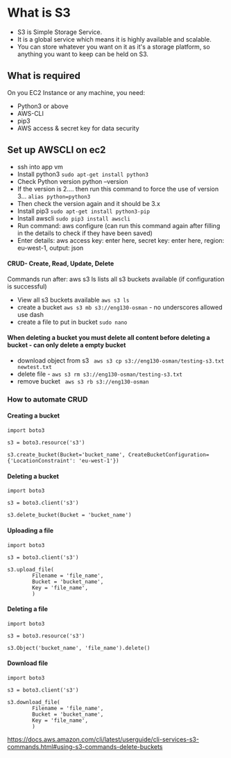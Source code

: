 # What is S3

- S3 is Simple Storage Service.
- It is a global service which means it is highly available and scalable.
- You can store whatever you want on it as it's a storage platform, so anything you want to keep can be held on S3.

## What is required

On you EC2 Instance or any machine, you need:
- Python3 or above
- AWS-CLI
- pip3
- AWS access & secret key for data security

## Set up AWSCLI on ec2

- ssh into app vm
- Install python3 `sudo apt-get install python3`
- Check Python version python –version
- If the version is 2.... then run this command to force the use of version 3... `alias python=python3`
- Then check the version again and it should be 3.x
- Install pip3 `sudo apt-get install python3-pip`
- Install awscli `sudo pip3 install awscli`
- Run command: aws configure (can run this command again after filling in the details to check if they have been saved)
- Enter details: aws access key: enter here, secret key: enter here, region: eu-west-1, output: json


#### CRUD- Create, Read, Update, Delete

Commands run after: aws s3 ls lists all s3 buckets available (if configuration is successful)
- View all s3 buckets available  `aws s3 ls` 
- create a bucket `aws s3 mb s3://eng130-osman` - no underscores allowed use dash
- create a file to put in bucket `sudo nano`

#### When deleting a bucket you must delete all content before deleting a bucket - can only delete a empty bucket
- download object from s3 ` aws s3 cp s3://eng130-osman/testing-s3.txt newtest.txt`
- delete file - `aws s3 rm s3://eng130-osman/testing-s3.txt`
- remove bucket ` aws s3 rb s3://eng130-osman`

### How to automate CRUD

#### Creating a bucket
```
import boto3

s3 = boto3.resource('s3')

s3.create_bucket(Bucket='bucket_name', CreateBucketConfiguration={'LocationConstraint': 'eu-west-1'})
```

#### Deleting a bucket
```
import boto3

s3 = boto3.client('s3')

s3.delete_bucket(Bucket = 'bucket_name')
```

#### Uploading a file
```
import boto3

s3 = boto3.client('s3')

s3.upload_file(
        Filename = 'file_name',
        Bucket = 'bucket_name',
        Key = 'file_name',
        )
```

#### Deleting a file
```
import boto3

s3 = boto3.resource('s3')

s3.Object('bucket_name', 'file_name').delete()

```

#### Download file
```
import boto3

s3 = boto3.client('s3')

s3.download_file(
        Filename = 'file_name',
        Bucket = 'bucket_name',
        Key = 'file_name',
        )
```

https://docs.aws.amazon.com/cli/latest/userguide/cli-services-s3-commands.html#using-s3-commands-delete-buckets